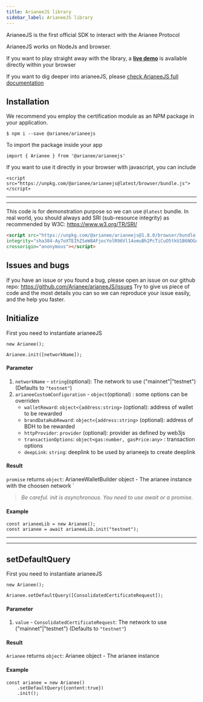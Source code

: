 ```yaml
---
title: ArianeeJS library
sidebar_label: ArianeeJS library
---
```


ArianeeJS is the first official SDK to interact with the Arianee Protocol

ArianeeJS works on NodeJs and browser.

If you want to play straight away with the library, a **[live demo](livedemo)** is available directly within your browser


If you want to dig deeper into arianeeJS, please 
[check ArianeeJS full  documentation](arianeeJS-SDK/README)



## Installation

We recommend you employ the certification module as an NPM package in your application.

``` 
$ npm i --save @arianee/arianeejs 
```

To import the package inside your app
``` 
import { Arianee } from '@arianee/arianeejs'
```


If you want to use it directly in your browser with javascript, you can include  
``` 
<script src="https://unpkg.com/@arianee/arianeejs@latest/browser/bundle.js">
</script> 
``` 
    
***
***


This code is for demonstration purpose so we can use ``@latest`` bundle. In real world, you should always add SRI (sub-resource integrity) as recommended by W3C: https://www.w3.org/TR/SRI/

```html
<script src="https://unpkg.com/@arianee/arianeejs@1.8.0/browser/bundle.js" 
integrity="sha384-Ay7oXTEIhZSeW8AFjocYolR96Vl14omuBh2PcTiCuO5tkU1B6NOGqHzZwwVT3XC+" 
crossorigin="anonymous"></script>
```

## Issues and bugs

If you have an issue or you found a bug, please open an issue on our github repo: https://github.com/Arianee/arianeeJS/issues
Try to give us piece of code and the most details you can so we can reproduce your issue easily, and the help you faster.



## Initialize

First you need to instantiate arianeeJS 
``` 
new Arianee();
``` 

``` 
Arianee.init([networkName]);
``` 
#### Parameter
1. `networkName` - `string`(optional):  The network to use ("mainnet"|"testnet") (Defaults to `"testnet"`)
2. `arianeeCustomConfiguration` - `object`(optional) :  some options can be overriden
     - `walletReward`: `object<{address:string>` (optional): address of wallet to be rewarded
     - `brandDataHubReward`: `object<{address:string>` (optional): address of BDH to be rewarded
     - `httpProvider`: `provider` (optional): provider as defined by web3js
     - `transactionOptions`: `object<gas:number, gasPrice:any>` : transaction options
     - `deepLink`: `string`: deeplink to be used by arianeejs to create deeplink
     
#### Result
`promise` returns `object`: ArianeeWalletBuilder object - The arianee instance with the choosen network
`
>*Be careful. init is asynchronous. You need to use await or a promise.*

#### Example
``` 
const arianeeLib = new Arianee();
const arianee = await arianeeLib.init("testnet");
``` 

***
***

## setDefaultQuery

First you need to instantiate arianeeJS 
``` 
new Arianee();
``` 

``` 
Arianee.setDefaultQuery([ConsolidatedCertificateRequest]);
``` 
#### Parameter
1. `value` - `ConsolidatedCertificateRequest`:  The network to use ("mainnet"|"testnet") (Defaults to `"testnet"`)

#### Result
`Arianee` returns `object`: Arianee object - The arianee instance

#### Example
``` 
const arianee = new Arianee()
    .setDefaultQuery({content:true})
    .init();
``` 


